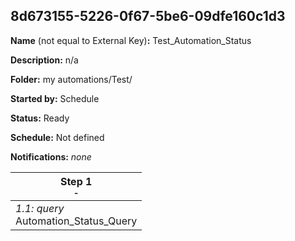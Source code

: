 ## 8d673155-5226-0f67-5be6-09dfe160c1d3

**Name** (not equal to External Key)**:** Test_Automation_Status

**Description:** n/a

**Folder:** my automations/Test/

**Started by:** Schedule

**Status:** Ready

**Schedule:** Not defined

**Notifications:** _none_


| Step 1<br>_<small>-</small>_ |
| --- |
| _1.1: query_<br>Automation_Status_Query |
